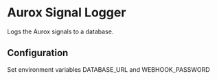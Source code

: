 # Aurox Signal Logger

Logs the Aurox signals to a database.

## Configuration
Set environment variables DATABASE_URL and WEBHOOK_PASSWORD

